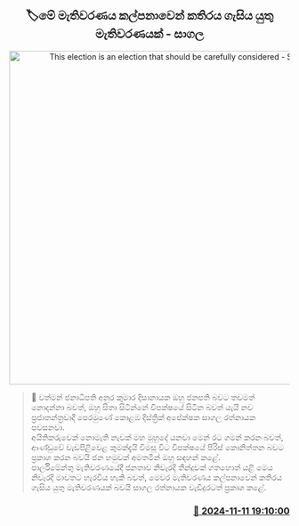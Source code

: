 <p align='center'><b><h2 align='center' title='This election is an election that should be carefully considered - Sagala'>🏷මේ මැතිවරණය කල්පනාවෙන් කතිරය ගැසිය යුතු මැතිවරණයක් - සාගල</h2></b></p>
<p align='center'><img src='https://helakuru.sgp1.cdn.digitaloceanspaces.com/esana/images/lib/sagala-archived.jpg' width='600' alt='This election is an election that should be carefully considered - Sagala'></p>

>📝 වත්මන් ජනාධිපති අනුර කුමාර දිසානායක ඔහු ජනපති බවට තවමත් නොදන්නා බවත්, ඔහු සිතා සිටින්නේ විපක්ෂයේ සිටින බවත් යැයි නව ප්‍රජාතන්ත්‍රවාදී පෙරමුණේ කොළඹ දිස්ත්‍රික් අපේක්ෂක සාගල රත්නායක පවසනවා.<br>අයිතිකරුවෙක් නොමැති නැවක් මහ මුහුදේ යනවා මෙන් රට ගමන් කරන බවත්, ආණ්ඩුවේ වැඩපිළිවෙළ කුමක්දැයි විමසූ විට විපක්ෂයේ පිරිස් කොනිත්තන බවට ප්‍රකාශ කරන බවයි ජන හමුවක් අමතමින් ඔහු සඳහන් කළේ.<br>පාර්ලිමේන්තු මැතිවරණයේදී ජනතාව නිවැරදි තීන්දුවක් ගතහොත් යළි මෙය නිවැරදි මාවතට හැරවිය හැකි බවත්, මෙවර මැතිවරණය කල්පනාවෙන් කතිරය ගැසිය යුතු මැතිවරණයක් බවයි සාගල රත්නායක වැඩිදුරටත් ප්‍රකාශ කළේ.<br>

<h3 align='right'><a href='https://www.helakuru.lk/esana/p/104925/'>📅 2024-11-11 19:10:00</a></h3>
